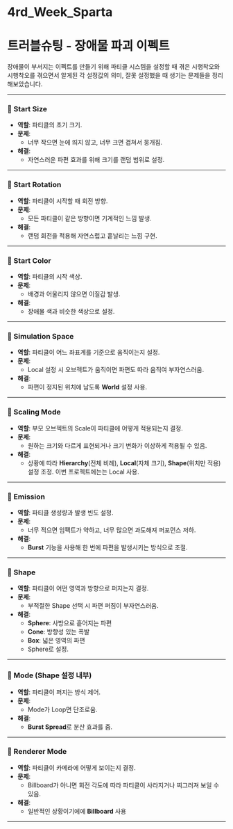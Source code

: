 # 4rd_Week_Sparta

# 트러블슈팅 - 장애물 파괴 이펙트

장애물이 부서지는 이펙트를 만들기 위해 파티클 시스템을 설정할 때 겪은 시행착오와 시행착오를 겪으면서 알게된 각 설정값의 의미, 잘못 설정했을 때 생기는 문제들을 정리해보았습니다.

---

### 🔸 Start Size
- **역할**: 파티클의 초기 크기.
- **문제**:  
  - 너무 작으면 눈에 띄지 않고, 너무 크면 겹쳐서 뭉개짐.
- **해결**:  
  - 자연스러운 파편 효과를 위해 크기를 랜덤 범위로 설정.

---

### 🔸 Start Rotation
- **역할**: 파티클이 시작할 때 회전 방향.
- **문제**:  
  - 모든 파티클이 같은 방향이면 기계적인 느낌 발생.
- **해결**:  
  - 랜덤 회전을 적용해 자연스럽고 흩날리는 느낌 구현.

---

### 🔸 Start Color
- **역할**: 파티클의 시작 색상.
- **문제**:  
  - 배경과 어울리지 않으면 이질감 발생.
- **해결**:  
  - 장애물 색과 비슷한 색상으로 설정.

---

### 🔸 Simulation Space
- **역할**: 파티클이 어느 좌표계를 기준으로 움직이는지 설정.
- **문제**:  
  - Local 설정 시 오브젝트가 움직이면 파편도 따라 움직여 부자연스러움.
- **해결**:  
  - 파편이 정지된 위치에 남도록 **World** 설정 사용.

---

### 🔸 Scaling Mode
- **역할**: 부모 오브젝트의 Scale이 파티클에 어떻게 적용되는지 결정.
- **문제**:  
  - 원하는 크기와 다르게 표현되거나 크기 변화가 이상하게 적용될 수 있음.
- **해결**:  
  - 상황에 따라 **Hierarchy**(전체 비례), **Local**(자체 크기), **Shape**(위치만 적용) 설정 조정. 이번 프로젝트에는는 Local 사용.

---

### 🔸 Emission
- **역할**: 파티클 생성량과 발생 빈도 설정.
- **문제**:  
  - 너무 적으면 임팩트가 약하고, 너무 많으면 과도해져 퍼포먼스 저하.
- **해결**:  
  - **Burst** 기능을 사용해 한 번에 파편을 발생시키는 방식으로 조절.

---

### 🔸 Shape
- **역할**: 파티클이 어떤 영역과 방향으로 퍼지는지 결정.
- **문제**:  
  - 부적절한 Shape 선택 시 파편 퍼짐이 부자연스러움.
- **해결**:  
  - **Sphere**: 사방으로 흩어지는 파편  
  - **Cone**: 방향성 있는 폭발  
  - **Box**: 넓은 영역의 파편
  - Sphere로 설정.

---

### 🔸 Mode (Shape 설정 내부)
- **역할**: 파티클이 퍼지는 방식 제어.
- **문제**:  
  - Mode가 Loop면 단조로움.
- **해결**:  
  - **Burst Spread**로 분산 효과를 줌.

---

### 🔸 Renderer Mode
- **역할**: 파티클이 카메라에 어떻게 보이는지 결정.
- **문제**:  
  - Billboard가 아니면 회전 각도에 따라 파티클이 사라지거나 찌그러져 보일 수 있음.
- **해결**:  
  - 일반적인 상황이기에에 **Billboard** 사용

---